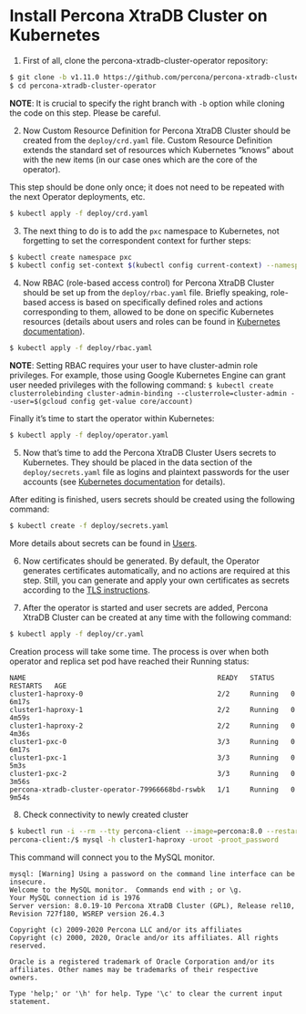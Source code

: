 # Install Percona XtraDB Cluster on Kubernetes


1. First of all, clone the percona-xtradb-cluster-operator repository:

```bash
$ git clone -b v1.11.0 https://github.com/percona/percona-xtradb-cluster-operator
$ cd percona-xtradb-cluster-operator
```

**NOTE**: It is crucial to specify the right branch with `-b`
option while cloning the code on this step. Please be careful.


2. Now Custom Resource Definition for Percona XtraDB Cluster should be created
from the `deploy/crd.yaml` file. Custom Resource Definition extends the
standard set of resources which Kubernetes “knows” about with the new
items (in our case ones which are the core of the operator).

This step should be done only once; it does not need to be repeated
with the next Operator deployments, etc.

```bash
$ kubectl apply -f deploy/crd.yaml
```


3. The next thing to do is to add the `pxc` namespace to Kubernetes,
not forgetting to set the correspondent context for further steps:

```bash
$ kubectl create namespace pxc
$ kubectl config set-context $(kubectl config current-context) --namespace=pxc
```


4. Now RBAC (role-based access control) for Percona XtraDB Cluster should be set
up from the `deploy/rbac.yaml` file. Briefly speaking, role-based access is
based on specifically defined roles and actions corresponding to
them, allowed to be done on specific Kubernetes resources (details
about users and roles can be found in [Kubernetes
documentation](https://kubernetes.io/docs/reference/access-authn-authz/rbac/#default-roles-and-role-bindings)).

```bash
$ kubectl apply -f deploy/rbac.yaml
```

**NOTE**: Setting RBAC requires your user to have cluster-admin role
privileges. For example, those using Google Kubernetes Engine can
grant user needed privileges with the following command:
`$ kubectl create clusterrolebinding cluster-admin-binding --clusterrole=cluster-admin --user=$(gcloud config get-value core/account)`

Finally it’s time to start the operator within Kubernetes:

```bash
$ kubectl apply -f deploy/operator.yaml
```


5. Now that’s time to add the Percona XtraDB Cluster Users secrets to
Kubernetes. They should be placed in the data section of the
`deploy/secrets.yaml` file as logins and plaintext passwords for the user
accounts (see [Kubernetes documentation](https://kubernetes.io/docs/concepts/configuration/secret/)
for details).

After editing is finished, users secrets should be created using the
following command:

```bash
$ kubectl create -f deploy/secrets.yaml
```

More details about secrets can be found in [Users](users.md#users).


6. Now certificates should be generated. By default, the Operator generates
certificates automatically, and no actions are required at this step. Still,
you can generate and apply your own certificates as secrets according
to the [TLS instructions](TLS.md#tls).


7. After the operator is started and user secrets are added, Percona
XtraDB Cluster can be created at any time with the following command:

```bash
$ kubectl apply -f deploy/cr.yaml
```

Creation process will take some time. The process is over when both
operator and replica set pod have reached their Running status:

```text
NAME                                               READY   STATUS    RESTARTS   AGE
cluster1-haproxy-0                                 2/2     Running   0          6m17s
cluster1-haproxy-1                                 2/2     Running   0          4m59s
cluster1-haproxy-2                                 2/2     Running   0          4m36s
cluster1-pxc-0                                     3/3     Running   0          6m17s
cluster1-pxc-1                                     3/3     Running   0          5m3s
cluster1-pxc-2                                     3/3     Running   0          3m56s
percona-xtradb-cluster-operator-79966668bd-rswbk   1/1     Running   0          9m54s
```


8. Check connectivity to newly created cluster

```bash
$ kubectl run -i --rm --tty percona-client --image=percona:8.0 --restart=Never -- bash -il
percona-client:/$ mysql -h cluster1-haproxy -uroot -proot_password
```

This command will connect you to the MySQL monitor.

```text
mysql: [Warning] Using a password on the command line interface can be insecure.
Welcome to the MySQL monitor.  Commands end with ; or \g.
Your MySQL connection id is 1976
Server version: 8.0.19-10 Percona XtraDB Cluster (GPL), Release rel10, Revision 727f180, WSREP version 26.4.3

Copyright (c) 2009-2020 Percona LLC and/or its affiliates
Copyright (c) 2000, 2020, Oracle and/or its affiliates. All rights reserved.

Oracle is a registered trademark of Oracle Corporation and/or its
affiliates. Other names may be trademarks of their respective
owners.

Type 'help;' or '\h' for help. Type '\c' to clear the current input statement.
```
